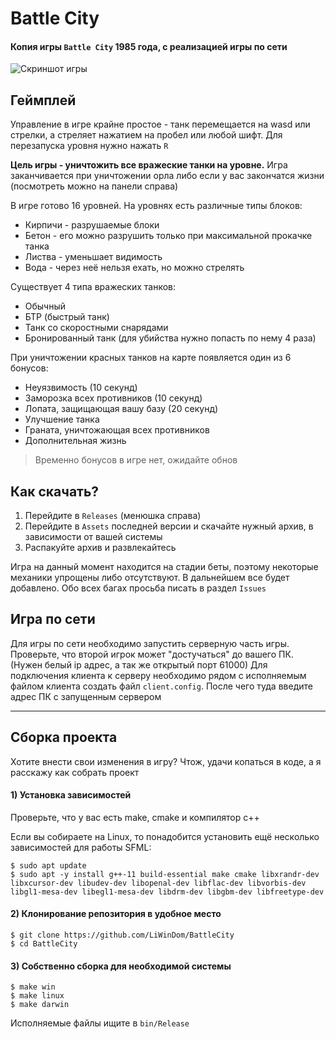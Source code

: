 # Battle City
#### Копия игры `Battle City` 1985 года, с реализацией игры по сети
![Скриншот игры](https://i.imgur.com/2cd2Gdz.png)

## Геймплей
Управление в игре крайне простое - танк перемещается на wasd или стрелки, а стреляет нажатием на пробел или любой шифт. Для перезапуска уровня нужно нажать `R`

**Цель игры - уничтожить все вражеские танки на уровне.** Игра заканчивается при уничтожении орла либо если у вас закончатся жизни (посмотреть можно на панели справа)

В игре готово 16 уровней. На уровнях есть различные типы блоков:
- Кирпичи - разрушаемые блоки
- Бетон - его можно разрушить только при максимальной прокачке танка
- Листва - уменьшает видимость
- Вода - через неё нельзя ехать, но можно стрелять

Существует 4 типа вражеских танков:
- Обычный
- БТР (быстрый танк)
- Танк со скоростными снарядами
- Бронированный танк (для убийства нужно попасть по нему 4 раза)

При уничтожении красных танков на карте появляется один из 6 бонусов:
- Неуязвимость (10 секунд)
- Заморозка всех противников (10 секунд)
- Лопата, защищающая вашу базу (20 секунд)
- Улучшение танка
- Граната, уничтожающая всех противников
- Дополнительная жизнь
> Временно бонусов в игре нет, ожидайте обнов

## Как скачать?
1) Перейдите в `Releases` (менюшка справа)
2) Перейдите в `Assets` последней версии и скачайте нужный архив, в зависимости от вашей системы
3) Распакуйте архив и развлекайтесь

Игра на данный момент находится на стадии беты, поэтому некоторые механики упрощены либо отсутствуют. В дальнейшем все будет добавлено. Обо всех багах просьба писать в раздел `Issues`

## Игра по сети
Для игры по сети необходимо запустить серверную часть игры. Проверьте, что второй игрок может "достучаться" до вашего ПК. (Нужен белый ip адрес, а так же открытый порт 61000)
Для подключения клиента к серверу необходимо рядом с исполняемым файлом клиента создать файл `client.config`. После чего туда введите адрес ПК с запущенным сервером

---

## Сборка проекта
Хотите внести свои изменения в игру? Чтож, удачи копаться в коде, а я расскажу как собрать проект

#### 1) Установка зависимостей

Проверьте, что у вас есть make, cmake и компилятор c++

Если вы собираете на Linux, то понадобится установить ещё несколько зависимостей для работы SFML:
```shell
$ sudo apt update
$ sudo apt -y install g++-11 build-essential make cmake libxrandr-dev libxcursor-dev libudev-dev libopenal-dev libflac-dev libvorbis-dev libgl1-mesa-dev libegl1-mesa-dev libdrm-dev libgbm-dev libfreetype-dev
```

#### 2) Клонирование репозитория в удобное место
```shell
$ git clone https://github.com/LiWinDom/BattleCity
$ cd BattleCity
```

#### 3) Собственно сборка для необходимой системы
```shell
$ make win
$ make linux
$ make darwin
```

Исполняемые файлы ищите в `bin/Release`
